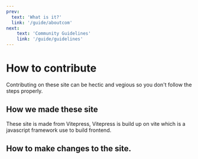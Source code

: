 ```yaml
---
prev:
  text: 'What is it?'
  link: '/guide/aboutcom'
next:
    text: 'Community Guidelines'
    link: '/guide/guidelines'
---
```

# How to contribute

Contributing on these site can be hectic and vegious so you don't follow the steps properly.

## How we made these site

These site is made from Vitepress, Vitepress is build up on vite which is a javascript framework use to build frontend. 

## How to make changes to the site.